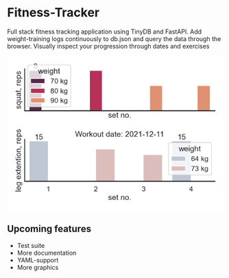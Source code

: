 # Fitness-Tracker

Full stack fitness tracking application using TinyDB and FastAPI.
Add weight-training logs continuously to db.json and query the data through the browser.
Visually inspect your progression through dates and exercises

![alt](img/workout_2021-12-11.png)

## Upcoming features

- Test suite
- More documentation
- YAML-support
- More graphics
